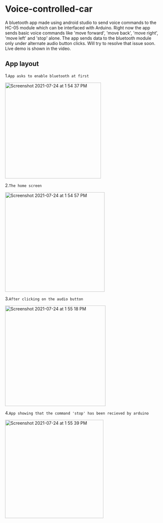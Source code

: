 # Voice-controlled-car
A bluetooth app made using android studio to send voice commands to the HC-05 module which can be interfaced with Arduino. Right now the app sends basic voice commands like 'move forward', 'move back', 'move right', 'move left' and 'stop' alone. The app sends data to the bluetooth module only under alternate audio button clicks. Will try to resolve that issue soon. Live demo is shown in the video.

## App layout
1.`App asks to enable bluetooth at first`

<img width="314" alt="Screenshot 2021-07-24 at 1 54 37 PM" src="https://user-images.githubusercontent.com/69747550/126862580-43be0189-23e1-42fb-8755-87baf3b8462b.png">

2.`The home screen`

<img width="326" alt="Screenshot 2021-07-24 at 1 54 57 PM" src="https://user-images.githubusercontent.com/69747550/126862599-6565f2ab-fa62-46f4-a429-2f2f7193dd7a.png">

3.`After clicking on the audio button`

<img width="329" alt="Screenshot 2021-07-24 at 1 55 18 PM" src="https://user-images.githubusercontent.com/69747550/126862611-37f738bd-32e1-4912-b19b-896eeae9617c.png">

4.`App showing that the command 'stop' has been recieved by arduino`

<img width="322" alt="Screenshot 2021-07-24 at 1 55 39 PM" src="https://user-images.githubusercontent.com/69747550/126862624-0c86c517-7b52-499a-98a7-a8cd7c881669.png">
